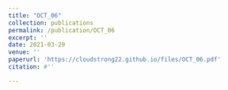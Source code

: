 ```yaml
---
title: "OCT_06"
collection: publications
permalink: /publication/OCT_06
excerpt: ''
date: 2021-03-29
venue: ''
paperurl: 'https://cloudstrong22.github.io/files/OCT_06.pdf'
citation: #''

---
```


[Download paper here]: (https://cloudstrong22.github.io/files/OCT_06.pdf)

